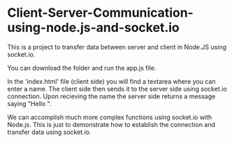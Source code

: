 # Client-Server-Communication-using-node.js-and-socket.io

This is a project to transfer data between server and client in Node.JS using socket.io.

You can download the folder and run the app.js file. 

In the 'index.html' file (client side) you will find a textarea where you can enter a name. The client side then sends it to the server side using socket.io connection. Upon recieving the name the server side returns a message saying "Hello <name>". 


We can accomplish much more complex functions using socket.io with Node.js. This is just to demonstrate how to establish the connection and transfer data using socket.io. 
